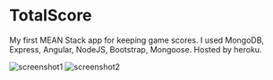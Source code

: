 # TotalScore
My first MEAN Stack app for keeping game scores. I used MongoDB, Express, Angular, NodeJS, Bootstrap, Mongoose.  Hosted by heroku.

![screenshot1](http://ilian-iliev.herokuapp.com/resources/total-score-1.jpg)
![screenshot2](http://ilian-iliev.herokuapp.com/resources/total-score-2.jpg)
